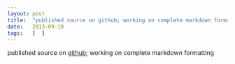 ```yaml
---
layout: post
title:  "published source on github; working on complete markdown formatting"
date:   2013-09-10
tags:   [  ]
---
```


published source on [github](https://github.com/dret/HTML5-overview); working on complete markdown formatting

